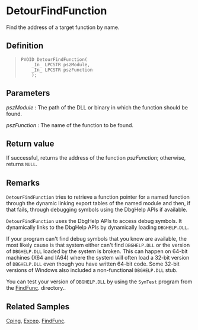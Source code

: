DetourFindFunction
==================

Find the address of a target function by name.

Definition
----------

>     PVOID DetourFindFunction(
>         _In_ LPCSTR pszModule,
>         _In_ LPCSTR pszFunction
>         );

Parameters
----------

*pszModule*
:   The path of the DLL or binary in which the function should be found.

*pszFunction*
:   The name of the function to be found.

Return value
------------

If successful, returns the address of the function *pszFunction*;
otherwise, returns `NULL`.

Remarks
-------

`DetourFindFunction` tries to retrieve a function pointer for a named
function through the dynamic linking export tables of the named module
and then, if that fails, through debugging symbols using the DbgHelp
APIs if available.

`DetourFindFunction` uses the DbgHelp APIs to access debug symbols. It
dynamically links to the DbgHelp APIs by dynamically loading
`DBGHELP.DLL`.

If your program can't find debug symbols that you know are available,
the most likely cause is that system either can't find `DBGHELP.DLL` or
the version of `DBGHELP.DLL` loaded by the system is broken. This can
happen on 64-bit machines (X64 and IA64) where the system will often
load a 32-bit version of `DBGHELP.DLL` even though you have written
64-bit code. Some 32-bit versions of Windows also included a
non-functional `DBGHELP.DLL` stub.

You can test your version of `DBGHELP.DLL` by using the `SymTest`
program from the [FindFunc](SampleFindFunc.md). directory..

Related Samples
---------------

[Cping](SampleCping.md), [Excep](SampleExcep.md).
[FindFunc](SampleFindFunc.md).
